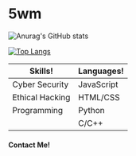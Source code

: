 # 5wm
![Anurag's GitHub stats](https://github-readme-stats.vercel.app/api?username=5wm&show_icons=true&theme=dark)

[![Top Langs](https://github-readme-stats.vercel.app/api/top-langs/?username=5wm&theme=dark)](https://github.com/anuraghazra/github-readme-stats)

| Skills! | Languages! |
| ------------- | ------------- |
| Cyber Security  | JavaScript  |
| Ethical Hacking| HTML/CSS  |
| Programming | Python |
               | C/C++  | 
#### Contact Me!
